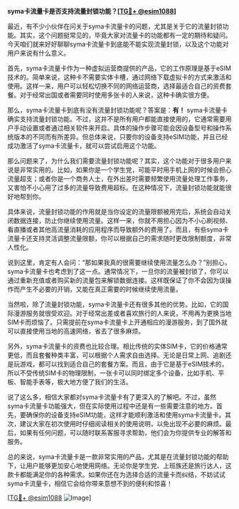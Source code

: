 **syma卡流量卡是否支持流量封锁功能？[[TG💪+ @esim1088](https://t.me/s/esim1088)]**

最近，有不少小伙伴在问关于syma卡流量卡的问题，尤其是关于它的流量封锁功能。其实，这个问题挺常见的，毕竟大家对流量卡的功能都有一定的期待和疑问。今天咱们就来好好聊聊syma卡流量卡到底能不能实现流量封锁，以及这个功能对用户来说有什么意义。

首先，syma卡流量卡作为一种虚拟运营商提供的产品，它的工作原理是基于eSIM技术的。简单来说，这种卡不需要实体卡槽，通过网络下载虚拟卡的方式来激活和使用。这样一来，用户可以轻松切换不同的网络运营商，选择最适合自己的资费套餐。对于经常出国或者需要同时使用多张卡的人来说，这种卡确实很方便。

那么，syma卡流量卡到底有没有流量封锁功能呢？答案是：**有！** syma卡流量卡确实支持流量封锁功能。不过，这并不是所有用户都能直接使用的，它通常需要用户手动设置或者通过相关软件来开启。具体的操作步骤可能会因设备型号和操作系统版本的不同而有所差异。但总体来说，只要你的设备支持eSIM功能，并且已经成功激活了syma卡流量卡，就可以尝试启用这个功能。

那么问题来了，为什么我们需要流量封锁功能呢？其实，这个功能对于很多用户来说是非常实用的。比如，如果你是一个学生党，可能平时用手机上网的时候会担心流量超支；或者你是一个商务人士，在外出差时需要频繁使用流量处理工作事务，又害怕不小心用了过多的流量导致费用超标。在这种情况下，流量封锁功能就能很好地帮到你。

具体来说，流量封锁功能的作用就是当你设定的流量限额被用完后，系统会自动关闭数据连接，防止你继续使用流量。这样一来，你就不用担心因为不小心刷视频、看直播或者其他高流量消耗的应用程序而导致额外的费用了。而且，有些syma卡流量卡还支持灵活调整流量限额，你可以根据自己的需求随时更改限制额度，非常人性化。

说到这里，肯定有人会问：“那如果我真的很需要继续使用流量怎么办？”别担心，syma卡流量卡也考虑到了这一点。通常情况下，一旦你的流量被封锁了，你可以通过重新充值或者购买新的流量包来解锁数据连接。这样既保证了你不会因为误操作而产生不必要的开销，又能在真正需要的时候继续使用流量。

当然啦，除了流量封锁功能，syma卡流量卡还有很多其他的优势。比如，它的国际漫游服务就很受欢迎。对于经常出差或者喜欢旅行的人来说，不用再为更换当地SIM卡而烦恼了。只需提前在syma卡流量卡上开通相应的漫游服务，到了国外就可以直接使用当地的高速网络，省去了很多麻烦。

另外，syma卡流量卡的资费也比较合理。相比传统的实体SIM卡，它的价格通常更低，而且套餐种类丰富，可以根据个人需求自由选择。无论是日常上网、追剧还是玩游戏，都可以找到适合自己的套餐方案。而且，由于它是基于eSIM技术的，所以不受传统SIM卡的物理限制，一张卡可以同时绑定多个设备，比如手机、平板、智能手表等，极大地方便了我们的生活。

说了这么多，相信大家都对syma卡流量卡有了更深入的了解吧。不过，虽然syma卡流量卡功能强大，但在实际使用过程中还是有一些需要注意的地方。首先，要确保你的设备支持eSIM功能，这样才能顺利激活和使用syma卡流量卡。其次，建议大家在初次使用时仔细阅读相关的使用说明，以免出现不必要的麻烦。最后，如果有任何问题，可以随时联系客服寻求帮助，他们会为你提供专业的解答和服务。

总的来说，syma卡流量卡是一款非常实用的产品，尤其是在流量封锁功能的帮助下，让用户能够更加安心地使用网络。无论你是学生党、上班族还是旅行达人，这款卡都能满足你的各种需求。如果你还在为选择合适的流量卡而纠结，不妨试试syma卡流量卡，相信它会给你带来意想不到的便利和惊喜！

[[TG💪+ @esim1088](https://t.me/s/esim1088) ![Image](https://i.postimg.cc/4NQfJmqS/Snipaste-2025-05-13-00-14-12.png)]